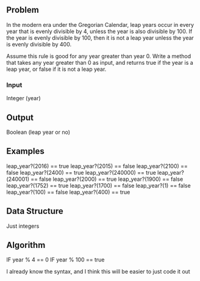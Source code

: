 ## Problem

In the modern era under the Gregorian Calendar, leap years occur in every year
that is evenly divisible by 4, unless the year is also divisible by 100. If the
year is evenly divisible by 100, then it is not a leap year unless the year is
evenly divisible by 400.

Assume this rule is good for any year greater than year 0. Write a method that
takes any year greater than 0 as input, and returns true if the year is a leap
year, or false if it is not a leap year.

### Input

Integer (year)

## Output

Boolean (leap year or no)

## Examples

leap_year?(2016) == true
leap_year?(2015) == false
leap_year?(2100) == false
leap_year?(2400) == true
leap_year?(240000) == true
leap_year?(240001) == false
leap_year?(2000) == true
leap_year?(1900) == false
leap_year?(1752) == true
leap_year?(1700) == false
leap_year?(1) == false
leap_year?(100) == false
leap_year?(400) == true

## Data Structure

Just integers

## Algorithm

IF year % 4 == 0
  IF year % 100 == true

I already know the syntax, and I think this will be easier to just code it out
